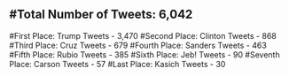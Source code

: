 #Total Number of Tweets: 6,042 
---
#First Place: Trump Tweets - 3,470
#Second Place: Clinton Tweets - 868
#Third Place: Cruz Tweets - 679
#Fourth Place: Sanders Tweets - 463
#Fifth Place: Rubio Tweets - 385
#Sixth Place: Jeb! Tweets - 90
#Seventh Place: Carson Tweets - 57
#Last Place: Kasich Tweets - 30
